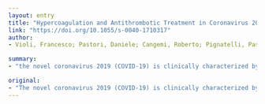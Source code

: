 ```yaml
---
layout: entry
title: "Hypercoagulation and Antithrombotic Treatment in Coronavirus 2019: A New Challenge"
link: "https://doi.org/10.1055/s-0040-1710317"
author:
- Violi, Francesco; Pastori, Daniele; Cangemi, Roberto; Pignatelli, Pasquale; Loffredo, Lorenzo

summary:
- "the novel coronavirus 2019 (COVID-19) is clinically characterized by severe acute respiratory syndrome. SARS-CoV-2 is responsible for a high number of patients needing mechanical ventilation or intensive care units treatment and for the elevated mortality risk. A link between COVID19 and multiorgan failure may be dependent on the fact that most COV-19 patients are complicated by pneumonia."

original:
- "The novel coronavirus 2019 (COVID-19) is clinically characterized by severe acute respiratory syndrome coronavirus 2 (SARS-CoV-2), which is responsible for a high number of patients needing mechanical ventilation or intensive care units treatment and for the elevated mortality risk. A link between COVID-19 and multiorgan failure may be dependent on the fact that most COVID-19 patients are complicated by pneumonia, which is known to be associated with early changes of clotting and platelet activation and artery dysfunction; these changes may implicate in thrombotic-related events such as myocardial infarction and ischemic stroke. Recent data showed that myocardial injury compatible with coronary ischemia may be detectable in SARS-CoV-2 patients and laboratory data exploring clotting system suggest the presence of a hypercoagulation state. Thus, we performed a systematic review of COVID-19 literature reporting measures of clotting activation to assess if changes are detectable in this setting and their relationship with clinical severity. Furthermore, we discussed the biologic plausibility of the thrombotic risk in SARS-CoV-2 and the potential use of an antithrombotic treatment."
---
```


